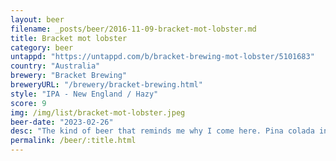```yaml
---
layout: beer
filename: _posts/beer/2016-11-09-bracket-mot-lobster.md
title: Bracket mot lobster
category: beer
untappd: "https://untappd.com/b/bracket-brewing-mot-lobster/5101683"
country: "Australia"
brewery: "Bracket Brewing"
breweryURL: "/brewery/bracket-brewing.html"
style: "IPA - New England / Hazy"
score: 9
img: /img/list/bracket-mot-lobster.jpeg
beer-date: "2023-02-26"
desc: "The kind of beer that reminds me why I come here. Pina colada in beer form. Just lacks a little malt depth"
permalink: /beer/:title.html
---
```

